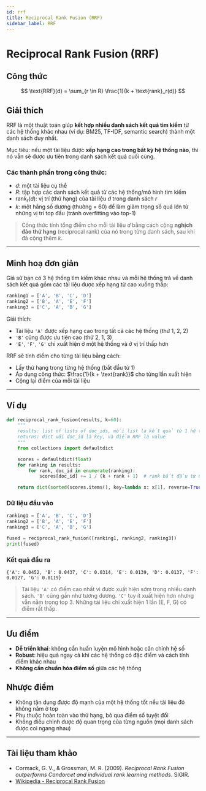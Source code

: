 ```yaml
---
id: rrf
title: Reciprocal Rank Fusion (RRF)
sidebar_label: RRF
---
```


# Reciprocal Rank Fusion (RRF)

## Công thức

$$
\text{RRF}(d) = \sum_{r \in R} \frac{1}{k + \text{rank}_r(d)}
$$

## Giải thích

RRF là một thuật toán giúp **kết hợp nhiều danh sách kết quả tìm kiếm** từ các hệ thống khác nhau (ví dụ: BM25, TF-IDF, semantic search) thành một danh sách duy nhất.

Mục tiêu: nếu một tài liệu được **xếp hạng cao trong bất kỳ hệ thống nào**, thì nó vẫn sẽ được ưu tiên trong danh sách kết quả cuối cùng.

### Các thành phần trong công thức:

- $d$: một tài liệu cụ thể  
- $R$: tập hợp các danh sách kết quả từ các hệ thống/mô hình tìm kiếm  
- $\text{rank}_r(d)$: vị trí (thứ hạng) của tài liệu $d$ trong danh sách $r$  
- $k$: một hằng số dương (thường = 60) để làm giảm trọng số quá lớn từ những vị trí top đầu (tránh overfitting vào top-1)

> Công thức tính tổng điểm cho mỗi tài liệu $d$ bằng cách cộng **nghịch đảo thứ hạng** (reciprocal rank) của nó trong từng danh sách, sau khi đã cộng thêm $k$.

---

## Minh hoạ đơn giản

Giả sử bạn có 3 hệ thống tìm kiếm khác nhau và mỗi hệ thống trả về danh sách kết quả gồm các tài liệu được xếp hạng từ cao xuống thấp:

```python
ranking1 = ['A', 'B', 'C', 'D']
ranking2 = ['B', 'A', 'E', 'F']
ranking3 = ['C', 'A', 'B', 'G']
````

Giải thích:

* Tài liệu `'A'` được xếp hạng cao trong tất cả các hệ thống (thứ 1, 2, 2)
* `'B'` cũng được ưu tiên cao (thứ 2, 1, 3)
* `'E'`, `'F'`, `'G'` chỉ xuất hiện ở một hệ thống và ở vị trí thấp hơn

RRF sẽ tính điểm cho từng tài liệu bằng cách:

* Lấy thứ hạng trong từng hệ thống (bắt đầu từ 1) 
* Áp dụng công thức: $\frac{1}{k + \text{rank}}$ cho từng lần xuất hiện
* Cộng lại điểm của mỗi tài liệu

---

## Ví dụ

```python title="python"
def reciprocal_rank_fusion(results, k=60):
    """
    results: list of lists of doc_ids, mỗi list là kết quả từ 1 hệ thống tìm kiếm
    returns: dict với doc_id là key, và điểm RRF là value
    """
    from collections import defaultdict

    scores = defaultdict(float)
    for ranking in results:
        for rank, doc_id in enumerate(ranking):
            scores[doc_id] += 1 / (k + rank + 1)  # rank bắt đầu từ 0, nên +1

    return dict(sorted(scores.items(), key=lambda x: x[1], reverse=True))
```

### Dữ liệu đầu vào

```python
ranking1 = ['A', 'B', 'C', 'D']
ranking2 = ['B', 'A', 'E', 'F']
ranking3 = ['C', 'A', 'B', 'G']

fused = reciprocal_rank_fusion([ranking1, ranking2, ranking3])
print(fused)
```

### Kết quả đầu ra

```
{'A': 0.0452, 'B': 0.0437, 'C': 0.0314, 'E': 0.0139, 'D': 0.0137, 'F': 0.0127, 'G': 0.0119}
```

> Tài liệu `'A'` có điểm cao nhất vì được xuất hiện sớm trong nhiều danh sách. `'B'` cũng gần như tương đương. `'C'` tuy ít xuất hiện hơn nhưng vẫn nằm trong top 3. Những tài liệu chỉ xuất hiện 1 lần (E, F, G) có điểm rất thấp.

---

## Ưu điểm

* **Dễ triển khai**: không cần huấn luyện mô hình hoặc cân chỉnh hệ số
* **Robust**: hiệu quả ngay cả khi các hệ thống có đặc điểm và cách tính điểm khác nhau
* **Không cần chuẩn hóa điểm số** giữa các hệ thống

## Nhược điểm

* Không tận dụng được độ mạnh của một hệ thống tốt nếu tài liệu đó không nằm ở top
* Phụ thuộc hoàn toàn vào thứ hạng, bỏ qua điểm số tuyệt đối
* Không điều chỉnh được độ quan trọng của từng nguồn (mọi danh sách được coi ngang nhau)

---

## Tài liệu tham khảo

* Cormack, G. V., & Grossman, M. R. (2009). *Reciprocal Rank Fusion outperforms Condorcet and individual rank learning methods*. SIGIR.
* [Wikipedia - Reciprocal Rank Fusion](https://en.wikipedia.org/wiki/Reciprocal_rank_fusion)

